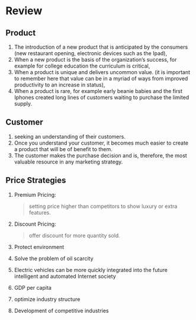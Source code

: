 # Review

<h2>Product</h2>

1.   The introduction of a new product that is anticipated by the consumers (new restaurant opening, electronic devices such as the Ipad),
2.   When a new product is the basis of the organization’s success, for example for college education the curriculum is critical,
3.   When a product is unique and delivers uncommon value. (it is important to remember here that value can be in a myriad of ways from improved productivity to an increase in status),
4.   When a product is rare, for example early beanie babies and the first Iphones created long lines of customers waiting to purchase the limited supply.

<h2>Customer</h2>

1. seeking an understanding of their customers. 
2. Once you understand your customer, it becomes much easier to create a product that will be of benefit to them.
3. The customer makes the purchase decision and is, therefore, the most valuable resource in any marketing strategy.

<h2>Price Strategies</h2>

1. Premium Pricing:
   <blockquote>
   setting price higher than competitors to show luxury or extra features.
   </blockquote>
2. Discount Pricing:
   <blockquote>
   offer discount for more quantity sold.
   </blockquote>

1. Protect environment
2. Solve the problem of oil scarcity
3. Electric vehicles can be more quickly integrated into the future intelligent and automated Internet society

1. GDP per capita
2. optimize industry structure
3. Development of competitive industries
